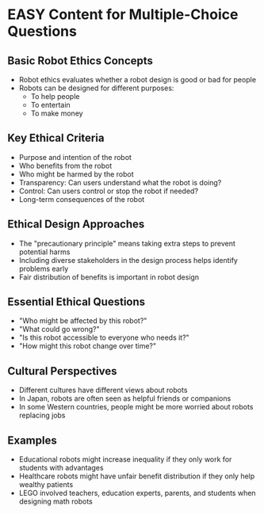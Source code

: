 # EASY Content for Multiple-Choice Questions

## Basic Robot Ethics Concepts
- Robot ethics evaluates whether a robot design is good or bad for people
- Robots can be designed for different purposes:
  - To help people
  - To entertain
  - To make money

## Key Ethical Criteria
- Purpose and intention of the robot
- Who benefits from the robot
- Who might be harmed by the robot
- Transparency: Can users understand what the robot is doing?
- Control: Can users control or stop the robot if needed?
- Long-term consequences of the robot

## Ethical Design Approaches
- The "precautionary principle" means taking extra steps to prevent potential harms
- Including diverse stakeholders in the design process helps identify problems early
- Fair distribution of benefits is important in robot design

## Essential Ethical Questions
- "Who might be affected by this robot?"
- "What could go wrong?"
- "Is this robot accessible to everyone who needs it?"
- "How might this robot change over time?"

## Cultural Perspectives
- Different cultures have different views about robots
- In Japan, robots are often seen as helpful friends or companions
- In some Western countries, people might be more worried about robots replacing jobs

## Examples
- Educational robots might increase inequality if they only work for students with advantages
- Healthcare robots might have unfair benefit distribution if they only help wealthy patients
- LEGO involved teachers, education experts, parents, and students when designing math robots
